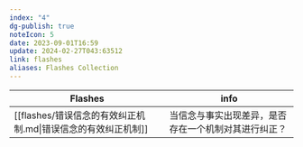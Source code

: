 ```yaml
---
index: "4"
dg-publish: true
noteIcon: 5
date: 2023-09-01T16:59
update: 2024-02-27T043:63512
link: flashes
aliases: Flashes Collection
---
```


| Flashes                                 | info                       |
| --------------------------------------- | -------------------------- |
| [[flashes/错误信念的有效纠正机制.md\|错误信念的有效纠正机制]] | 当信念与事实出现差异，是否存在一个机制对其进行纠正？ |

